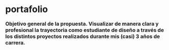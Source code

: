 # portafolio
<strong style="font-size: 16px;"> Objetivo general de la propuesta.</stong>
Visualizar de manera clara y profesional la trayectoria como estudiante de diseño a través de los distintos proyectos realizados durante mis (casi) 3 años de carrera.

